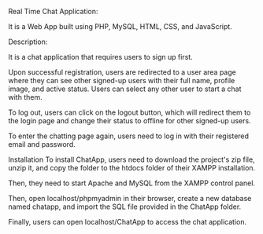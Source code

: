 Real Time Chat Application:

It is a Web App built using PHP, MySQL, HTML, CSS, and JavaScript.

Description:

It is a chat application that requires users to sign up first.

Upon successful registration, users are redirected to a user area page where they can see other signed-up users with their full name, profile image, and active status. Users can select any other user to start a chat with them.

To log out, users can click on the logout button, which will redirect them to the login page and change their status to offline for other signed-up users.

To enter the chatting page again, users need to log in with their registered email and password.

Installation
To install ChatApp, users need to download the project's zip file, unzip it, and copy the folder to the htdocs folder of their XAMPP installation.

Then, they need to start Apache and MySQL from the XAMPP control panel.

Then, open localhost/phpmyadmin in their browser, create a new database named chatapp, and import the SQL file provided in the ChatApp folder.

Finally, users can open localhost/ChatApp to access the chat application.


